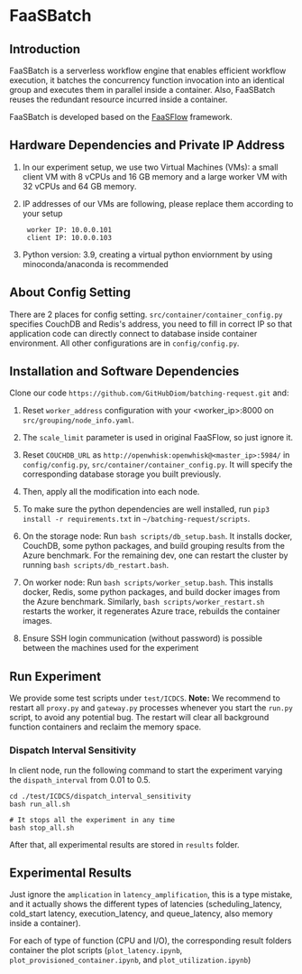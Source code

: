 # FaaSBatch


## Introduction

FaaSBatch is a serverless workflow engine that enables efficient workflow execution, it batches the concurrency function invocation into an identical group and executes them in parallel inside a container. Also, FaaSBatch reuses the redundant resource incurred inside a container.

FaaSBatch is developed based on the [FaaSFlow](https://github.com/lzjzx1122/FaaSFlow) framework.

## Hardware Dependencies and Private IP Address

1. In our experiment setup, we use two Virtual Machines (VMs): a small client VM with 8 vCPUs and 16 GB memory and a large worker VM with 32 vCPUs and 64 GB memory. 

2. IP addresses of our VMs are following, please replace them according to your setup
   ```shell
    worker IP: 10.0.0.101
    client IP: 10.0.0.103
   ```
3. Python version: 3.9, creating a virtual python enviornment by using minoconda/anaconda is recommended

## About Config Setting

There are 2 places for config setting. `src/container/container_config.py` specifies CouchDB and Redis's address, you need to fill in correct IP so that application code can directly connect to database inside container environment. All other configurations are in `config/config.py`.

## Installation and Software Dependencies

Clone our code `https://github.com/GitHubDiom/batching-request.git` and:

1. Reset `worker_address` configuration with your <worker_ip>:8000 on `src/grouping/node_info.yaml`.

2. The `scale_limit` parameter is used in original FaaSFlow, so just ignore it.

3. Reset `COUCHDB_URL` as `http://openwhisk:openwhisk@<master_ip>:5984/`  in `config/config.py`, `src/container/container_config.py`. It will specify the corresponding database storage you built previously.

4. Then, apply all the modification into each node.

5. To make sure the python dependencies are well installed, run `pip3 install -r requirements.txt` in `~/batching-request/scripts`.

6. On the storage node: Run `bash scripts/db_setup.bash`. It installs docker, CouchDB, some python packages, and build grouping results from the Azure benchmark. For the remaining dev, one can restart the cluster by running `bash scripts/db_restart.bash`.
    
7. On worker node: Run `bash scripts/worker_setup.bash`. This installs docker, Redis, some python packages, and build docker images from the Azure benchmark. Similarly, `bash scripts/worker_restart.sh` restarts the worker, it regenerates Azure trace, rebuilds the container images.

8. Ensure SSH login communication (without password) is possible between the machines used for the experiment


## Run Experiment

We provide some test scripts under `test/ICDCS`.
**Note:** We recommend to restart all `proxy.py` and `gateway.py` processes whenever you start the `run.py` script, to avoid any potential bug. The restart will clear all background function containers and reclaim the memory space. 

### Dispatch Interval Sensitivity
In client node, run the following command to start the experiment varying the `dispath_interval` from 0.01 to 0.5.


```shell
cd ./test/ICDCS/dispatch_interval_sensitivity
bash run_all.sh

# It stops all the experiment in any time
bash stop_all.sh
```

After that, all experimental results are stored in `results` folder.

## Experimental Results
Just ignore the `amplication` in `latency_amplification`, this is a type mistake, and it actually shows the different types of latencies (scheduling_latency, cold_start latency, execution_latency, and queue_latency, also memory inside a container).

For each of type of function (CPU and I/O), the corresponding result folders container the plot scripts (`plot_latency.ipynb`, `plot_provisioned_container.ipynb`, and `plot_utilization.ipynb`)
